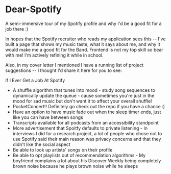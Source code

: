 # Dear-Spotify
A semi-immersive tour of my Spotify profile and why I'd be a good fit for a job there :)

In hopes that the Spotify recruiter who reads my application sees this -- I've built a page that shows 
my music taste, what it says about me, and why it would make me a good fit for the Band. Frontend is 
not my top skill so bear with me! I'm actively refining it while in school.

Also, in my cover letter I mentioned I have a running list of project suggestions -- I thought I'd share
it here for you to see:

If I Ever Get a Job At Spotify
- A shuffle algorithm that tunes into mood
      - study song sequences to dynamically update the queue
      - cause sometimes you're just in the mood for sad music but don't want it to affect 
        your overall shuffle!
- PocketConcert!! Definitely go check out the repo if you have a chance :)
- Have an option to have music fade out when the sleep timer ends, just like you can have between songs
- Transcripts available for all podcasts from an accessibility standpoint
- More advertisement that Spoitfy defaults to private listening
      - In interviews I did for a research project, a lot of people who chose not to use Spotify said their main
        reason was privacy concerns and that they didn't like the social aspect
- Be able to look up artists' songs on their profile
- Be able to opt playlists out of recommendation algorithms
      - My boyfriend complains a lot about his Discover Weekly being completely brown noise because
        he plays brown noise while he sleeps

